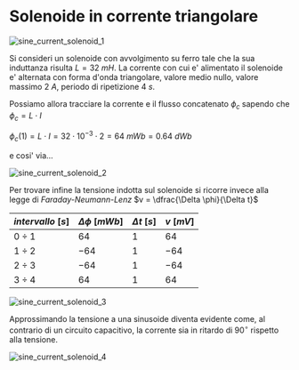 # Solenoide in corrente triangolare  

![sine_current_solenoid_1](https://github.com/dennyb87/elettrotecnica-serale/assets/7195133/89dd9401-a242-4ba9-abff-7fee7ae90cbb)  

Si consideri un solenoide con avvolgimento su ferro tale che la sua induttanza risulta $L = 32\ mH$. La corrente con cui e' alimentato il solenoide e' alternata con forma d'onda triangolare, valore medio nullo, valore massimo $2\ A$, periodo di ripetizione $4\ s$.  

Possiamo allora tracciare la corrente e il flusso concatenato $\phi_c$ sapendo che $\phi_c = L \cdot I$  

$\phi_c (1) = L \cdot I = 32 \cdot 10^{-3} \cdot 2 = 64\ mWb = 0.64\ dWb$  

e cosi' via...  

![sine_current_solenoid_2](https://github.com/dennyb87/elettrotecnica-serale/assets/7195133/20447b1a-a197-4112-826d-be4436bdb547)  

Per trovare infine la tensione indotta sul solenoide si ricorre invece alla legge di *Faraday-Neumann-Lenz* $v = \dfrac{\Delta \phi}{\Delta t}$  

| $intervallo\ [s]$ | $\Delta \phi\ [mWb]$ | $\Delta t\ [s]$ | $v\ [mV]$ |
| ----------------- | -------------------- | --------------- | --------- |
| $0 \div 1$        | $64$                 | $1$             | $64$      |
| $1 \div 2$        | $-64$                | $1$             | $-64$     |
| $2 \div 3$        | $-64$                | $1$             | $-64$     |
| $3 \div 4$        | $64$                 | $1$             | $64$      |

![sine_current_solenoid_3](https://github.com/dennyb87/elettrotecnica-serale/assets/7195133/8f310c54-e7db-474e-add0-2cadaf88d21b)  

Approssimando la tensione a una sinusoide diventa evidente come, al contrario di un circuito capacitivo, la corrente sia in ritardo di $90^\circ$ rispetto alla tensione.  

![sine_current_solenoid_4](https://github.com/dennyb87/elettrotecnica-serale/assets/7195133/47d74daa-a8c6-4599-8da8-a52065d798ca)  

